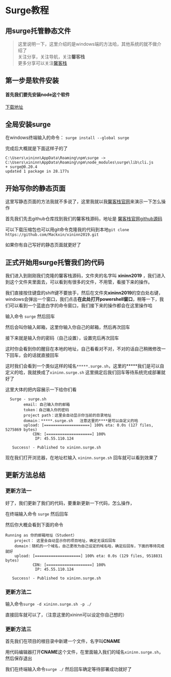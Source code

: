 # Surge教程

## 用surge托管静态文件

> 这里说明一下，这里介绍的是windows端的方法哈，其他系统的就不做介绍了   
> 关注分享，关注导航，关注**馨客栈**   
> 更多分享可以关注[馨客栈](http://mackxin.com)

## 第一步是软件安装

#### 首先我们要先安装node这个软件 

[下载地址](https://nodejs.org/zh-cn/)

## 全局安装surge

在windows终端输入的命令：  `surge install --global surge` 

完成后大概就是下面这样子的了

```
C:\Users\xininn\AppData\Roaming\npm\surge -> C:\Users\xininn\AppData\Roaming\npm\node_modules\surge\lib\cli.js
+ surge@0.20.4
updated 1 package in 28.177s

```
## 开始写你的静态页面

这里写静态页面的方法我就不多说了，这里我就以我[馨客栈官网](http://mackxin.com)来演示一下怎么操作

首先我们先去github仓库找到我们的馨客栈源码，地址是 [馨客栈官网github源码](https://github.com/mackxin/xininn2019) 

可以下载压缩包也可以用git命令克隆我的代码到本地`git clone https://github.com/Mackxin/xininn2019.git`

如果你有自己写好的静态页面就更好了

## 正式开始用surge托管我们的代码

我们进入到刚刚我们克隆的馨客栈源码，文件夹的名字叫 **xininn2019** ，我们进入到这个文件夹里面去，可以看到有很多的文件，不用管，看接下来的操作。

我们直接按住键盘的shift键不要放手，然后在文件夹**xininn2019**的空白处右键，windows会弹出一个窗口，我们点击**在此处打开powershell窗口**，稍等一下，我们可以看到一个蓝底白字的命令窗口，我们接下来的操作都会在这里操作哈

输入命令 `surge` 然后回车

然后会叫你输入邮箱，这里你输入你自己的邮箱，然后再次回车

接下来就是输入你的密码（自己设置），设置完后再次回车

这时你会看到你的醒目在本地的地址，自己看看对不对，不对的话自己稍微修改一下回车，会的话就直接回车

这时我们会看到一个类似这样的域名`*****.surge.sh`，这里的*****我们是可以自定义的哈，我就换成了`xininn.surge.sh` 这里搞定后我们回车等待系统完成部署就好了

这里大体的把内容展示一下给你们看

```
  Surge - surge.sh
        email: 自己输入你的邮箱
        token：自己输入你的密码
        project path：这里会自动显示你当前的目录地址
        domain：*****.surge.sh   注意这里的****是可以自定义的哈
        upload: [====================] 100% eta: 0.0s (127 files, 5275869 bytes)
            CDN: [====================] 100%
             IP: 45.55.110.124

   Success! - Published to xininn.surge.sh
```

现在我们打开浏览器，在地址栏输入 `xininn.surge.sh` 回车就可以看到效果了

## 更新方法总结

### 更新方法一

好了，我们更新了我们的代码，要重新更新一下代码，怎么操作，

在终端输入命令 `surge` 然后回车

然后你大概会看到下面的命令

```
Running as 你的邮箱地址（Student）
    project： 这里会自动显示你的项目地址，确定无误后回车
    domain：随机的一个域名，自己更改为自己设定的域名哈，确定后回车，下面的等待完成就好
    upload: [====================] 100% eta: 0.0s (129 files, 9518831 bytes)
            CDN: [====================] 100%
             IP: 45.55.110.124

   Success! - Published to xininn.surge.sh
```

### 更新方法二

输入命令`surge -d xininn.surge.sh -p ./` 

直接回车就可以了，（注意这里的xininn可以设定你自己想的）

### 更新方法三

首先我们在项目的根目录中新建一个文件，名字叫**CNAME**

用代码编辑器打开**CNAME**这个文件，在里面输入我们的域名`xininn.surge.sh`，然后保存退出

我们在终端输入命令`surge ./` 然后回车确定等待部署成功就好了










